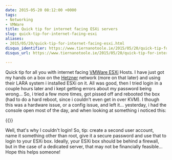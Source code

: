```yaml
---
date: 2015-05-20 08:12:00 +0000
tags:
- Networking
- VMWare
title: Quick tip for internet facing ESXi servers
slug: quick-tip-for-internet-facing-esxi
aliases:
- 2015/05/20/quick-tip-for-internet-facing-esxi.html
disqus_identifier: https://www.tiernanotoole.ie/2015/05/20/quick-tip-for-internet-facing-esxi.html
disqus_url: https://www.tiernanotoole.ie/2015/05/20/quick-tip-for-internet-facing-esxi.html

---
```

 Quick tip for all you with internet facing [VMWare ESXi][1] Hosts. I
have just got my hands on a box on the [Hetzner][2] network (more on
that later) and using their LARA system i installed ESXi on it. All was good, then I tried login in a couple hours later and i kept getting errors about my password being wrong... So, i tried a few more times,  got pissed off and rebooted the box (had to do a hard reboot, since i couldn't even get in over KVM). I though this was a hardware issue, or a config issue, and left it... yesterday, i had the console open most of the day, and when looking at something i noticed this:


{{<cloudinary src="v1530620877/20150520-esxi-login-errors.png">}}

Well, that's why I couldn't login! So, tip: create a second user account, name it something other than root, give it a secure password and use that to login to your ESXi box. Ideally, your ESXi box should be behind a firewall, but in the case of a dedicated server, that may not be financially feasible... Hope this helps someone!

[1]:http://www.vmware.com/products/vsphere-hypervisor
[2]:http://www.hetzner.de/en